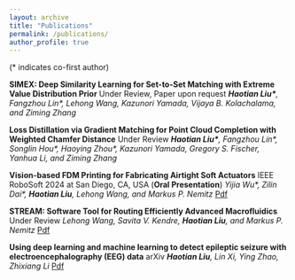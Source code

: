 ```yaml
---
layout: archive
title: "Publications"
permalink: /publications/
author_profile: true
---
```

(* indicates co-first author)

**SIMEX: Deep Similarity Learning for Set-to-Set Matching with Extreme Value Distribution Prior** Under Review, Paper upon request
***Haotian Liu\***, Fangzhou Lin\*, Lehong Wang, Kazunori Yamada, Vijaya B. Kolachalama, and Ziming Zhang*

**Loss Distillation via Gradient Matching for Point Cloud Completion with Weighted Chamfer Distance** Under Review
***Haotian Liu\***, Fangzhou Lin\*, Songlin Hou\*, Haoying Zhou\*, Kazunori Yamada, Gregory S. Fischer, Yanhua Li, and Ziming Zhang*

**Vision-based FDM Printing for Fabricating Airtight Soft Actuators** IEEE RoboSoft 2024 at San Diego, CA, USA (**Oral Presentation**)
*Yijia Wu\*, Zilin Dai\*, **Haotian Liu**, Lehong Wang, and Markus P. Nemitz* [Pdf](https://arxiv.org/abs/2312.01135)

**STREAM: Software Tool for Routing Efficiently Advanced Macrofluidics** Under Review
*Lehong Wang, Savita V. Kendre, **Haotian Liu**, and Markus P. Nemitz* [Pdf](https://arxiv.org/abs/2312.01130)

**Using deep learning and machine learning to detect epileptic seizure with electroencephalography (EEG) data** arXiv
***Haotian Liu**, Lin Xi, Ying Zhao, Zhixiang Li* [Pdf](https://arxiv.org/abs/1910.02544)
